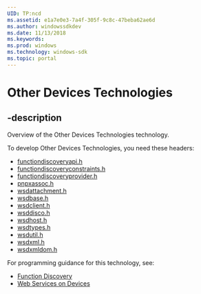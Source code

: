 ```yaml
---
UID: TP:ncd
ms.assetid: e1a7e0e3-7a4f-305f-9c8c-47beba62ae6d
ms.author: windowssdkdev
ms.date: 11/13/2018
ms.keywords: 
ms.prod: windows
ms.technology: windows-sdk
ms.topic: portal
---
```


# Other Devices Technologies

## -description

Overview of the Other Devices Technologies technology.

To develop Other Devices Technologies, you need these headers:

 * [functiondiscoveryapi.h](../functiondiscoveryapi/index.md)
 * [functiondiscoveryconstraints.h](../functiondiscoveryconstraints/index.md)
 * [functiondiscoveryprovider.h](../functiondiscoveryprovider/index.md)
 * [pnpxassoc.h](../pnpxassoc/index.md)
 * [wsdattachment.h](../wsdattachment/index.md)
 * [wsdbase.h](../wsdbase/index.md)
 * [wsdclient.h](../wsdclient/index.md)
 * [wsddisco.h](../wsddisco/index.md)
 * [wsdhost.h](../wsdhost/index.md)
 * [wsdtypes.h](../wsdtypes/index.md)
 * [wsdutil.h](../wsdutil/index.md)
 * [wsdxml.h](../wsdxml/index.md)
 * [wsdxmldom.h](../wsdxmldom/index.md)

For programming guidance for this technology, see:
* [Function Discovery](https://msdn.microsoft.com/en-us/library/windows/desktop/aa814070(v=vs.85).aspx)
* [Web Services on Devices](/windows/desktop/wsdapi)

